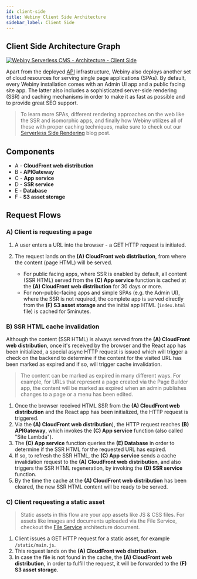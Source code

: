 ```yaml
---
id: client-side
title: Webiny Client Side Architecture
sidebar_label: Client Side
---
```


## Client Side Architecture Graph

[![Webiny Serverless CMS - Architecture - Client Side](/img/deep-dive/architecture/webiny-architecture-client-side.png)](/img/deep-dive/architecture/webiny-architecture-client-side.png)

Apart from the deployed [API](/docs/deep-dive/architecture/api) infrastructure, Webiny also deploys another set of cloud resources for serving single page applications (SPAs). By default, every Webiny installation comes with an Admin UI app and a public facing site app. The latter also includes a sophisticated server-side rendering (SSR) and caching mechanisms in order to make it as fast as possible and to provide great SEO support.

> To learn more SPAs, different rendering approaches on the web like the SSR and isomorphic apps, and finally how Webiny utilizes all of these with proper caching techniques, make sure to check out our [Serverless Side Rendering](https://blog.webiny.com/serverless-side-rendering-e1c0924b8da1) blog post.

## Components

- A - **CloudFront web distribution**
- B - **APIGateway**
- C - **App service**
- D - **SSR service**
- E - **Database**
- F - **S3 asset storage**

## Request Flows

### A) Client is requesting a page

1. A user enters a URL into the browser - a GET HTTP request is initiated.

2. The request lands on the **(A) CloudFront web distribution**, from where the content (page HTML) will be served.
   - For public facing apps, where SSR is enabled by default, all content (SSR HTML) served from the **(C) App service** function is cached at the **(A) CloudFront web distribution** for 30 days or more.
   - For non-public-facing apps and simple SPAs (e.g. the Admin UI), where the SSR is not required, the complete app is served directly from the **(F) S3 asset storage** and the initial app HTML (`index.html` file) is cached for 5minutes.

### B) SSR HTML cache invalidation

Although the content (SSR HTML) is always served from the **(A) CloudFront web distribution**, once it's received by the browser and the React app has been initialized, a special async HTTP request is issued which will trigger a check on the backend to determine if the content for the visited URL has been marked as expired and if so, will trigger cache invalidation.

> The content can be marked as expired in many different ways. For example, for URLs that represent a page created via the Page Builder app, the content will be marked as expired when an admin publishes changes to a page or a menu has been edited.

1. Once the browser received HTML SSR from the **(A) CloudFront web distribution** and the React app has been initialized, the HTTP request is triggered.
2. Via the **(A) CloudFront web distribution**), the HTTP request reaches **(B) APIGateway**, which invokes the **(C) App service** function (also called "Site Lambda").
3. The **(C) App service** function queries the **(E) Database** in order to determine if the SSR HTML for the requested URL has expired.
4. If so, to refresh the SSR HTML, the **(C) App service** sends a cache invalidation request to the **(A) CloudFront web distribution**, and also triggers the SSR HTML regeneration, by invoking the **(D) SSR service** function.
5. By the time the cache at the **(A) CloudFront web distribution** has been cleared, the new SSR HTML content will be ready to be served.

### C) Client requesting a static asset

> Static assets in this flow are your app assets like JS & CSS files. For assets like images and documents uploaded via the File Service, checkout the [File Service](/docs/deep-dive/architecture/file-service) architecture document.

1. Client issues a GET HTTP request for a static asset, for example `/static/main.js`.
2. This request lands on the **(A) CloudFront web distribution**.
3. In case the file is not found in the cache, the **(A) CloudFront web distribution**, in order to fulfill the request, it will be forwarded to the **(F) S3 asset storage**.
